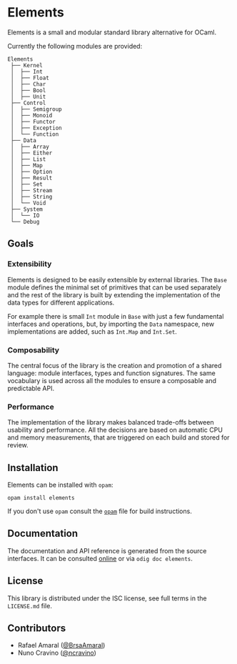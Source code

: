 # Elements

Elements is a small and modular standard library alternative for OCaml.

Currently the following modules are provided:

```
Elements
 ├── Kernel
 │  ├── Int
 │  ├── Float
 │  ├── Char
 │  ├── Bool
 │  ├── Unit
 ├── Control
 │  ├── Semigroup
 │  ├── Monoid
 │  ├── Functor
 │  ├── Exception
 │  └── Function
 ├── Data
 │  ├── Array
 │  ├── Either
 │  ├── List
 │  ├── Map
 │  ├── Option
 │  ├── Result
 │  ├── Set
 │  ├── Stream
 │  ├── String
 │  └── Void
 ├── System
 │  └── IO
 └── Debug
```

## Goals

### Extensibility

Elements is designed to be easily extensible by external libraries. The `Base`
module defines the minimal set of primitives that can be used separately and
the rest of the library is built by extending the implementation of the data
types for different applications.

For example there is small `Int` module in `Base` with just a few fundamental
interfaces and operations, but, by importing the `Data` namespace, new
implementations are added, such as `Int.Map` and `Int.Set`.


### Composability

The central focus of the library is the creation and promotion of a shared
language: module interfaces, types and function signatures. The same vocabulary
is used across all the modules to ensure a composable and predictable API.


### Performance

The implementation of the library makes balanced trade-offs between usability
and performance. All the decisions are based on automatic CPU and memory
measurements, that are triggered on each build and stored for review.


## Installation

Elements can be installed with `opam`:

    opam install elements

If you don't use `opam` consult the [`opam`](opam) file for build
instructions.


## Documentation

The documentation and API reference is generated from the source
interfaces. It can be consulted [online][doc] or via `odig doc
elements`.

[doc]: http://rizo.odis.io/elements/doc


## License

This library is distributed under the ISC license, see full terms in the
`LICENSE.md` file.


## Contributors

- Rafael Amaral ([@BrsaAmaral](https://github.com/BrsaAmaral))
- Nuno Cravino ([@ncravino](https://github.com/ncravino))
